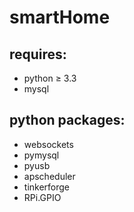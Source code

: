 # smartHome

## requires:
  - python ≥ 3.3
  - mysql
  
## python packages:
  - websockets
  - pymysql
  - pyusb
  - apscheduler
  - tinkerforge
  - RPi.GPIO
